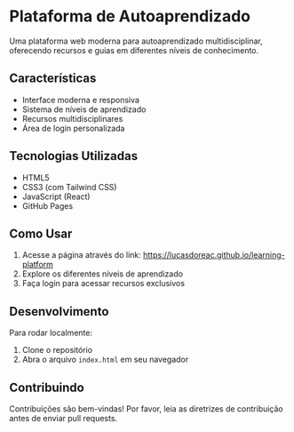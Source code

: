 # Plataforma de Autoaprendizado

Uma plataforma web moderna para autoaprendizado multidisciplinar, oferecendo recursos e guias em diferentes níveis de conhecimento.

## Características

- Interface moderna e responsiva
- Sistema de níveis de aprendizado
- Recursos multidisciplinares
- Área de login personalizada

## Tecnologias Utilizadas

- HTML5
- CSS3 (com Tailwind CSS)
- JavaScript (React)
- GitHub Pages

## Como Usar

1. Acesse a página através do link: https://lucasdoreac.github.io/learning-platform
2. Explore os diferentes níveis de aprendizado
3. Faça login para acessar recursos exclusivos

## Desenvolvimento

Para rodar localmente:

1. Clone o repositório
2. Abra o arquivo `index.html` em seu navegador

## Contribuindo

Contribuições são bem-vindas! Por favor, leia as diretrizes de contribuição antes de enviar pull requests.